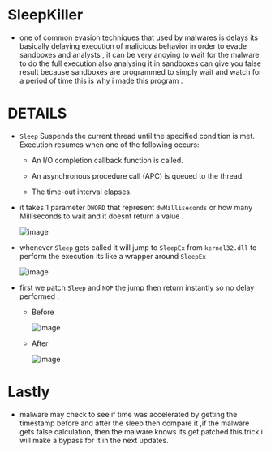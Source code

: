 # SleepKiller

* one of common evasion techniques that used by malwares is delays its basically delaying execution of malicious behavior in order to evade sandboxes and analysts , it can be very anoying to wait for the malware to do the full execution also analysing it in sandboxes can give you false result because sandboxes are programmed to simply wait and watch for a period of time this is why i made this program .

# DETAILS

*  ``Sleep`` Suspends the current thread until the specified condition is met. Execution resumes when one of the following occurs:

    - An I/O completion callback function is called.
    
    - An asynchronous procedure call (APC) is queued to the thread.
    
    - The time-out interval elapses.
    
* it takes 1 parameter ``DWORD`` that represent ``dwMilliseconds`` or how many Milliseconds to wait and it doesnt return a value .

    ![image](https://user-images.githubusercontent.com/60795188/191631985-4fbbbd5a-e47f-47db-b332-42f690b4cd16.png)

* whenever ``Sleep`` gets called it will jump to ``SleepEx`` from ``kernel32.dll`` to perform the execution its like a wrapper around ``SleepEx``

   ![image](https://user-images.githubusercontent.com/60795188/191631746-8a17860c-92dd-455e-9d91-91cc1c0f5a64.png)

* first we patch ``Sleep`` and ``NOP`` the jump then return instantly so no delay performed .

  - Before

     ![image](https://user-images.githubusercontent.com/60795188/191632529-89fd7e79-fc46-420f-bdd3-3a7f000a8268.png)

  - After

    ![image](https://user-images.githubusercontent.com/60795188/191632939-359379c5-47de-4c61-bcf2-81a3f3b51240.png)

# Lastly

* malware may check to see if time was accelerated by getting the timestamp before and after the sleep then compare it ,if the malware gets false calculation, then the malware knows its get patched this trick i will make a bypass for it in the next updates.
